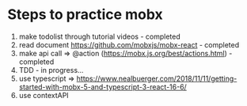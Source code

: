 # Steps to practice mobx
1. make todolist through tutorial videos - completed
2. read document https://github.com/mobxjs/mobx-react - completed
3. make api call => @action (https://mobx.js.org/best/actions.html) - completed
4. TDD - in progress...
5. use typescript => https://www.nealbuerger.com/2018/11/11/getting-started-with-mobx-5-and-typescript-3-react-16-6/
6. use contextAPI 